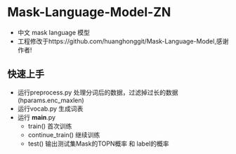 # Mask-Language-Model-ZN
* 中文 mask language 模型
* 工程修改于https://github.com/huanghonggit/Mask-Language-Model,感谢作者!

## 快速上手

* 运行preprocess.py 处理分词后的数据，过滤掉过长的数据(hparams.enc_maxlen)
* 运行vocab.py 生成词表
* 运行 __main__.py
    * train() 首次训练
    * continue_train() 继续训练
    * test() 输出测试集Mask的TOPN概率 和 label的概率